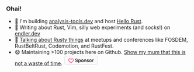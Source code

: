 ### Ohai!

* 🌊 I'm building [analysis-tools.dev](https://analysis-tools.dev/) and host [Hello Rust](https://hello-rust.show/).
* 🧦 Writing about Rust, Vim, silly web experiments (and socks!) on [endler.dev](https://endler.dev/)
* 🐠 [Talking about Rusty things](https://endler.dev/talks/) at meetups and conferences like FOSDEM, RustBeltRust, Codemotion, and RustFest.
* 😧 Maintaining >100 projects here on Github. [Show my mum that this is not a waste of time](https://github.com/sponsors/mre/). <a href="https://github.com/sponsors/mre/"><img height="28px" src="https://raw.githubusercontent.com/mre/mre/master/sponsor.png" alt="Sponsor me on Github" /></a>
